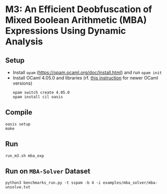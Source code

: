 # M3: An Efficient Deobfuscation of Mixed Boolean Arithmetic (MBA) Expressions Using Dynamic Analysis

## Setup

- Install `opam` (https://opam.ocaml.org/doc/Install.html) and run `opam init`
- Install OCaml 4.05.0 and libraries (rf. [this instruction](ide.md) for newer OCaml versions)
  ```
  opam switch create 4.05.0
  opam install cil oasis
  ```

## Compile
  ```
  oasis setup
  make
  ```
  
## Run
  ```
  run_m3.sh mba_exp
  ```
## Run on `MBA-Solver` Dataset

```
python3 benchmarks_run.py -t sspam -b 4 -i examples/mba_solver/mba-unsolve.txt
```

